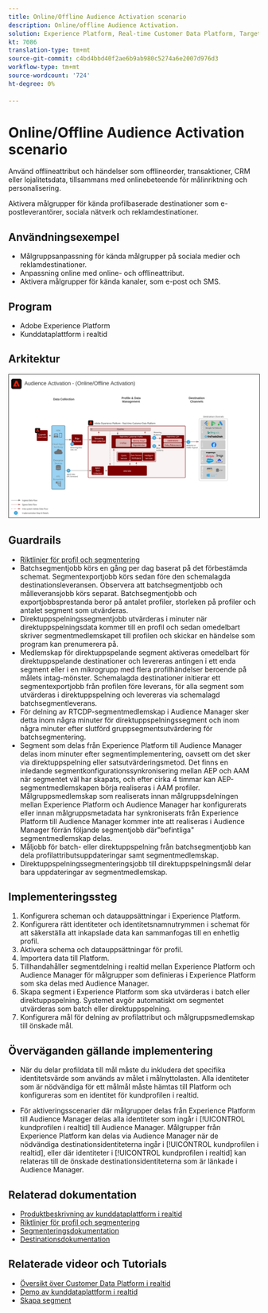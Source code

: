 ```yaml
---
title: Online/Offline Audience Activation scenario
description: Online/offline Audience Activation.
solution: Experience Platform, Real-time Customer Data Platform, Target, Audience Manager, Analytics, Experience Cloud Services, Data Collection
kt: 7086
translation-type: tm+mt
source-git-commit: c4bd4bbd40f2ae6b9ab980c5274a6e2007d976d3
workflow-type: tm+mt
source-wordcount: '724'
ht-degree: 0%

---
```



# Online/Offline Audience Activation scenario

Använd offlineattribut och händelser som offlineorder, transaktioner, CRM eller lojalitetsdata, tillsammans med onlinebeteende för målinriktning och personalisering.

Aktivera målgrupper för kända profilbaserade destinationer som e-postleverantörer, sociala nätverk och reklamdestinationer.

## Användningsexempel

* Målgruppsanpassning för kända målgrupper på sociala medier och reklamdestinationer.
* Anpassning online med online- och offlineattribut.
* Aktivera målgrupper för kända kanaler, som e-post och SMS.

## Program

* Adobe Experience Platform
* Kunddataplattform i realtid

## Arkitektur

<img src="assets/onoff.svg" alt="Referensarkitektur för scenariot online/offline i Audience Activation" style="border:1px solid #4a4a4a" />

## Guardrails

* [Riktlinjer för profil och segmentering](https://experienceleague.adobe.com/docs/experience-platform/profile/guardrails.html?lang=en)
* Batchsegmentjobb körs en gång per dag baserat på det förbestämda schemat. Segmentexportjobb körs sedan före den schemalagda destinationsleveransen. Observera att batchsegmentjobb och målleveransjobb körs separat. Batchsegmentjobb och exportjobbsprestanda beror på antalet profiler, storleken på profiler och antalet segment som utvärderas.
* Direktuppspelningssegmentjobb utvärderas i minuter när direktuppspelningsdata kommer till en profil och sedan omedelbart skriver segmentmedlemskapet till profilen och skickar en händelse som program kan prenumerera på.
* Medlemskap för direktuppspelande segment aktiveras omedelbart för direktuppspelande destinationer och levereras antingen i ett enda segment eller i en mikrogrupp med flera profilhändelser beroende på målets intag-mönster. Schemalagda destinationer initierar ett segmentexportjobb från profilen före leverans, för alla segment som utvärderas i direktuppspelning och levereras via schemalagd batchsegmentleverans.
* För delning av RTCDP-segmentmedlemskap i Audience Manager sker detta inom några minuter för direktuppspelningssegment och inom några minuter efter slutförd gruppsegmentsutvärdering för batchsegmentering.
* Segment som delas från Experience Platform till Audience Manager delas inom minuter efter segmentimplementering, oavsett om det sker via direktuppspelning eller satsutvärderingsmetod. Det finns en inledande segmentkonfigurationssynkronisering mellan AEP och AAM när segmentet väl har skapats, och efter cirka 4 timmar kan AEP-segmentmedlemskapen börja realiseras i AAM profiler. Målgruppsmedlemskap som realiserats innan målgruppsdelningen mellan Experience Platform och Audience Manager har konfigurerats eller innan målgruppsmetadata har synkroniserats från Experience Platform till Audience Manager kommer inte att realiseras i Audience Manager förrän följande segmentjobb där&quot;befintliga&quot; segmentmedlemskap delas.
* Måljobb för batch- eller direktuppspelning från batchsegmentjobb kan dela profilattributsuppdateringar samt segmentmedlemskap.
* Direktuppspelningssegmenteringsjobb till direktuppspelningsmål delar bara uppdateringar av segmentmedlemskap.

## Implementeringssteg

1. Konfigurera scheman och datauppsättningar i Experience Platform.
1. Konfigurera rätt identiteter och identitetsnamnutrymmen i schemat för att säkerställa att inkapslade data kan sammanfogas till en enhetlig profil.
1. Aktivera schema och datauppsättningar för profil.
1. Importera data till Platform.
1. Tillhandahåller segmentdelning i realtid mellan Experience Platform och Audience Manager för målgrupper som definieras i Experience Platform som ska delas med Audience Manager.
1. Skapa segment i Experience Platform som ska utvärderas i batch eller direktuppspelning. Systemet avgör automatiskt om segmentet utvärderas som batch eller direktuppspelning.
1. Konfigurera mål för delning av profilattribut och målgruppsmedlemskap till önskade mål.

## Överväganden gällande implementering

* När du delar profildata till mål måste du inkludera det specifika identitetsvärde som används av målet i målnyttolasten. Alla identiteter som är nödvändiga för ett målmål måste hämtas till Platform och konfigureras som en identitet för kundprofilen i realtid.

* För aktiveringsscenarier där målgrupper delas från Experience Platform till Audience Manager delas alla identiteter som ingår i [!UICONTROL kundprofilen i realtid] till Audience Manager. Målgrupper från Experience Platform kan delas via Audience Manager när de nödvändiga destinationsidentiteterna ingår i [!UICONTROL kundprofilen i realtid], eller där identiteter i [!UICONTROL kundprofilen i realtid] kan relateras till de önskade destinationsidentiteterna som är länkade i Audience Manager.

## Relaterad dokumentation

* [Produktbeskrivning av kunddataplattform i realtid](https://helpx.adobe.com/legal/product-descriptions/real-time-customer-data-platform.html)
* [Riktlinjer för profil och segmentering](https://experienceleague.adobe.com/docs/experience-platform/profile/guardrails.html?lang=en)
* [Segmenteringsdokumentation](https://experienceleague.adobe.com/docs/experience-platform/segmentation/api/streaming-segmentation.html)
* [Destinationsdokumentation](https://experienceleague.adobe.com/docs/experience-platform/destinations/catalog/overview.html)

## Relaterade videor och Tutorials

* [Översikt över Customer Data Platform i realtid](https://experienceleague.adobe.com/docs/platform-learn/tutorials/application-services/rtcdp/understanding-the-real-time-customer-data-platform.html)
* [Demo av kunddataplattform i realtid](https://experienceleague.adobe.com/docs/platform-learn/tutorials/application-services/rtcdp/demo.html)
* [Skapa segment](https://experienceleague.adobe.com/docs/platform-learn/tutorials/segments/create-segments.html)